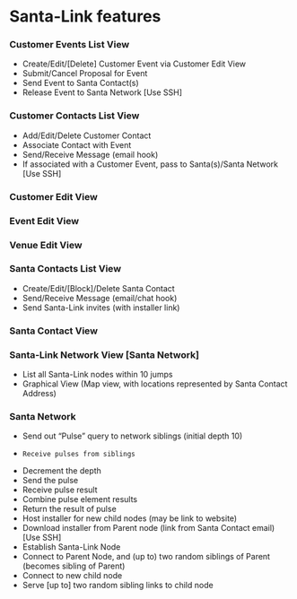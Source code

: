 # Santa-Link features

###	Customer Events List View
*	Create/Edit/[Delete] Customer Event via Customer Edit View
*	Submit/Cancel Proposal for Event
*	Send Event to Santa Contact(s)
*	Release Event to Santa Network  [Use SSH]
### Customer Contacts List View
*	Add/Edit/Delete Customer Contact
*	Associate Contact with Event
*	Send/Receive Message (email hook)
*	If associated with a Customer Event, pass to Santa(s)/Santa Network  [Use SSH]
### Customer Edit View
### Event Edit View
### Venue Edit View
### Santa Contacts List View
*	Create/Edit/[Block]/Delete Santa Contact
*	Send/Receive Message (email/chat hook)
*	Send Santa-Link invites (with installer link)
### Santa Contact View
### Santa-Link  Network View [Santa Network]
*	List all Santa-Link nodes within 10 jumps
*	Graphical View (Map view, with locations represented by Santa Contact Address)
###	Santa Network 
*	Send out “Pulse” query to network siblings (initial depth 10)
*	  Receive pulses from siblings
* 	Decrement the depth
* 	Send the pulse
* 	Receive pulse result
* 	Combine pulse element results
* 	Return the result of pulse
*	Host installer for new child nodes (may be link to website)
*	Download installer from Parent node (link from Santa Contact email) [Use SSH]
*	Establish Santa-Link Node
*	Connect to Parent Node, and (up to) two random siblings of Parent (becomes sibling of Parent)
*	Connect to new child node
*	Serve [up to] two random sibling links to child node

